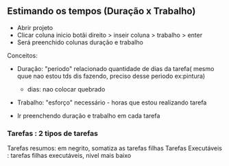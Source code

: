 ## Estimando os tempos (Duração x Trabalho)

* Abrir projeto
* Clicar coluna inicio  botãi direito > inseir coluna > trabalho > enter
*  Será preenchido colunas duração e trabalho
   

Conceitos: 

* Duração: "periodo" relacionado quantidade de dias da tarefa( mesmo quue nao estou tds dis fazendo, preciso desse periodo ex:pintura)
    * dias: nao colocar quebrado
* Trabalho: "esforço"  necessário - horas que estou realizando tarefa


* Ir preenchendo duração e trabalho em cada tarefa

### Tarefas : 2 tipos de tarefas

Tarefas resumos: em negrito, somatiza as tarefas filhas
Tarefas Executáveis : tarefas filhas executáveis, nivel mais baixo